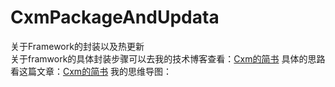# CxmPackageAndUpdata
关于Framework的封装以及热更新<br>
关于framwork的具体封装步骤可以去我的技术博客查看：[Cxm的简书](http://www.jianshu.com/p/85b0704c8613)
具体的思路看这篇文章：[Cxm的简书](http://www.jianshu.com/p/93b2a1a0e6b8)
我的思维导图：

